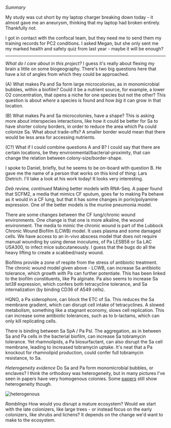 
*Summary*

My study was cut short by my laptop charger breaking down today - it almost gave me an aneurysm, thinking that my laptop had broken entirely. Thankfully not.

I got in contact with the confocal team, but they need me to send them my training records for PC2 conditions. I asked Megan, but she only sent me my marked health and safety quiz from last year - maybe it will be enough?

---

*What do I care about in this project?*
I guess it's really about flexing my brain a little on some biogeography. There's two big questions here that have a lot of angles from which they could be approached.

(A) What makes Pa and Sa form large microcolonies, as in monomicrobial bubbles, within a biofilm? Could it be a nutrient source, for example, a lower O2 concentration, that opens a niche for one species but not the other? This question is about *where* a species is found and how *big* it can grow in that location.

(B) What makes Pa and Sa microcolonies, have a shape? This is asking more about interspecies interactions, like how it could be better for Sa to have shorter colony borders, in order to reduce the area which Pa could colonize Sa. What about trade-offs? A smaller border would mean that there would be less area for accessing nutrients.

(C?) What if I could combine questions A and B? I could say that there are certain locations, be they environmental/bacterial-proximity, that can change the relation between colony-size/border-shape.

I spoke to Daniel, briefly, but he seems to be on-board with question B. He gave me the name of a person that works on this kind of thing: Lars Dietrich. I'll take a look at his work today! It looks very interesting.

*Deb review, continued*
Making better models with RNA-Seq. A paper found that SCFM2, a media that mimics CF sputum, goes far to making Pa behave as it would in a CF lung, but that it has some changes in porin/polyamine expression. One of the better models is the murine pneumonia model.

There are some changes between the CF lung/chronic wound environments. One change is that one is more alkaline, the wound environment. The media to mimic the chronic wound is part of the Lubbock Chronic Wound Biofilm (LCWB) model. It uses plasma and some damaged cells. We have access to an in-vivo abscess model that does not require manual wounding by using dense inoculums, of Pa LESB58 or Sa LAC USA300, to infect mice subcutaneously. I guess that the bugs do all the heavy lifting to create a scabbed/nasty wound.

Biofilms provide a zone of respite from the stress of antibiotic treatment. The chronic wound model given above - LCWB, can increase Sa antibiotic tolerance, which growth with Pa can further potentiate. This has been linked to the biofilm constituents, like Pa alginate. Pa also seems to increase Sa *tet38* expression, which confers both tetracycline tolerance, and Sa internalization (by binding CD36 of A549 cells).

HQNO, a Pa siderophore, can block the ETC of Sa. This reduces the Sa membrane gradient, which can disrupt cell intake of tetracyclines. A slowed metabolism, something like a stagnant economy, slows cell replication. This can increase some antibiotic tolerances, such as to b-lactams, which can only kill replicating cells. 

There is binding between Sa SpA / Pa Psl. The aggregation, as in between Sa and Pa cells in the bacterial biofilm, can increase Sa tobramycin tolerance. Yet rhamnolipids, a Pa biosurfactant, can also disrupt the Sa cell membrane, leading to increased tobramycin uptake. It's neat that a Pa knockout for rhamnolipid production, could confer full tobramycin resistance, to Sa.

*Heterogeneity evidence*
Do Sa and Pa form monomicrobial bubbles, or enclaves? I think the orthodoxy was heterogeneity, but in many pictures I've seen in papers have very homogenous colonies. Some [papers](https://doi.org/10.1128/mBio.00047-21 ) still show heterogeneity though.

![heterogenous]('')


*Ramblings*
How would you disrupt a mature ecosystem? Would we start with the late colonizers, like large trees - or instead focus on the early colonizers, like shrubs and lichens? It depends on the change we'd want to make to the ecosystem.
